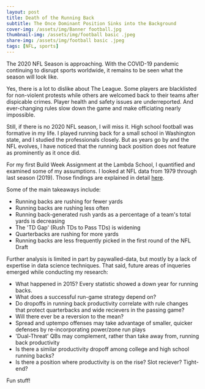 ```yaml
---
layout: post
title: Death of the Running Back
subtitle: The Once Dominant Position Sinks into the Background
cover-img: /assets/img/Banner football.jpg
thumbnail-img: /assets/img/football basic .jpeg
share-img: /assets/img/football basic .jpeg
tags: [NFL, sports]
---
```


The 2020 NFL Season is approaching. With the COVID-19 pandemic continuing to disrupt sports worldwide, it remains to be seen what the season will look like. 

Yes, there is a lot to dislike about The League. Some players are blacklisted for non-violent protests while others are welcomed back to their teams after dispicable crimes. Player health and safety issues are underreported. And ever-changing rules slow down the game and make officiating nearly impossible. 

Still, if there is no 2020 NFL season, I will miss it. High school football was formative in my life. I played running back for a small school in Washington state, and I studied the professionals closely. But as years go by and the NFL evolves, I have noticed that the running back position does not feature as prominently as it once did. 

For my first Build Week Assignment at the Lambda School, I quantified and examined some of my assumptions. I looked at NFL data from 1979 through last season (2019). Those findings are explained in detail [here](https://https://medium.com/@henrymead/death-of-the-running-back-ae0a2d410a34).

Some of the main takeaways include:

*   Running backs are rushing for fewer yards
*   Running backs are rushing less often
*   Running back-generated rush yards as a percentage of a team's total yards is decreasing
*   The 'TD Gap' (Rush TDs to Pass TDs) is widening
*   Quarterbacks are rushing for more yards
*   Running backs are less frequently picked in the first round of the NFL Draft

Further analysis is limited in part by paywalled-data, but mostly by a lack of expertise in data science techniques. That said, future areas of inqueries emerged while conducting my research:

*  What happened in 2015? Every statistic showed a down year for running backs.
*  What does a successful run-game strategy depend on?
*  Do dropoffs in running back productivity correlate with rule changes that protect quarterbacks and wide recievers in the passing game?
*  Will there ever be a reversion to the mean?
  *  Spread and uptempo offenses may take advantage of smaller, quicker defenses by re-incorporating power/zone run plays
  *  'Dual-Threat' QBs may complement, rather than take away from, running back productivity
*  Is there a similar productivity dropoff among college and high school running backs?
*  Is there a position where productivity is on the rise? Slot reciever? Tight-end?

Fun stuff!
